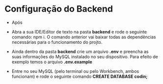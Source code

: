 # Configuração do Backend

- Após

- Abra a sua IDE/Editor de texto na pasta __backend__ e rode o seguinte comando: npm i. O comando anterior vai baixar todas as dependências necessárias para o funcionamento do projto.
- Ainda dentro da pasta __backend__ crie um arquivo __.env__ e preencha as suas informações do MySQL instalado no seu dispositivo. Para efeito de exemplo temos o arquivo __.env.example__
- Entre no  seu MySQL (pelo terminal ou pelo Workbench, ambos funcionam) e rode o seguinte comando __CREATE DATABASE codin;__
